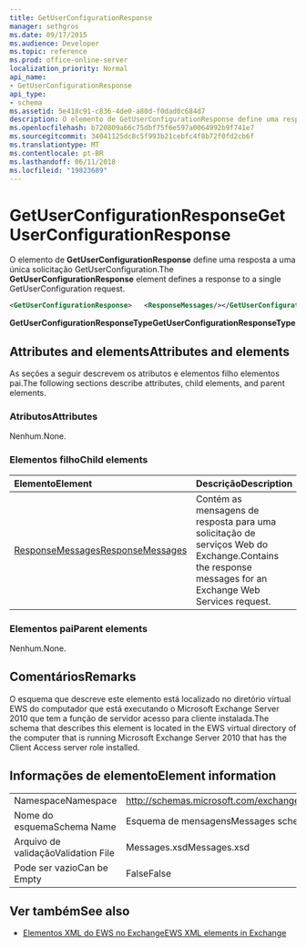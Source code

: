 ```yaml
---
title: GetUserConfigurationResponse
manager: sethgros
ms.date: 09/17/2015
ms.audience: Developer
ms.topic: reference
ms.prod: office-online-server
localization_priority: Normal
api_name:
- GetUserConfigurationResponse
api_type:
- schema
ms.assetid: 5e418c91-c836-4de0-a80d-f0dad0c684d7
description: O elemento de GetUserConfigurationResponse define uma resposta a uma única solicitação GetUserConfiguration.
ms.openlocfilehash: b720809a66c75dbf75f6e597a0064992b9f741e7
ms.sourcegitcommit: 34041125dc8c5f993b21cebfc4f8b72f0fd2cb6f
ms.translationtype: MT
ms.contentlocale: pt-BR
ms.lasthandoff: 06/11/2018
ms.locfileid: "19823689"
---
```

# <a name="getuserconfigurationresponse"></a><span data-ttu-id="26598-103">GetUserConfigurationResponse</span><span class="sxs-lookup"><span data-stu-id="26598-103">GetUserConfigurationResponse</span></span>

<span data-ttu-id="26598-104">O elemento de **GetUserConfigurationResponse** define uma resposta a uma única solicitação GetUserConfiguration.</span><span class="sxs-lookup"><span data-stu-id="26598-104">The **GetUserConfigurationResponse** element defines a response to a single GetUserConfiguration request.</span></span> 
  
```xml
<GetUserConfigurationResponse>   <ResponseMessages/></GetUserConfigurationResponse>
```

 <span data-ttu-id="26598-105">**GetUserConfigurationResponseType**</span><span class="sxs-lookup"><span data-stu-id="26598-105">**GetUserConfigurationResponseType**</span></span>
## <a name="attributes-and-elements"></a><span data-ttu-id="26598-106">Attributes and elements</span><span class="sxs-lookup"><span data-stu-id="26598-106">Attributes and elements</span></span>

<span data-ttu-id="26598-107">As seções a seguir descrevem os atributos e elementos filho elementos pai.</span><span class="sxs-lookup"><span data-stu-id="26598-107">The following sections describe attributes, child elements, and parent elements.</span></span>
  
### <a name="attributes"></a><span data-ttu-id="26598-108">Atributos</span><span class="sxs-lookup"><span data-stu-id="26598-108">Attributes</span></span>

<span data-ttu-id="26598-109">Nenhum.</span><span class="sxs-lookup"><span data-stu-id="26598-109">None.</span></span>
  
### <a name="child-elements"></a><span data-ttu-id="26598-110">Elementos filho</span><span class="sxs-lookup"><span data-stu-id="26598-110">Child elements</span></span>

|<span data-ttu-id="26598-111">**Elemento**</span><span class="sxs-lookup"><span data-stu-id="26598-111">**Element**</span></span>|<span data-ttu-id="26598-112">**Descrição**</span><span class="sxs-lookup"><span data-stu-id="26598-112">**Description**</span></span>|
|:-----|:-----|
|[<span data-ttu-id="26598-113">ResponseMessages</span><span class="sxs-lookup"><span data-stu-id="26598-113">ResponseMessages</span></span>](responsemessages.md) <br/> |<span data-ttu-id="26598-114">Contém as mensagens de resposta para uma solicitação de serviços Web do Exchange.</span><span class="sxs-lookup"><span data-stu-id="26598-114">Contains the response messages for an Exchange Web Services request.</span></span>  <br/> |
   
### <a name="parent-elements"></a><span data-ttu-id="26598-115">Elementos pai</span><span class="sxs-lookup"><span data-stu-id="26598-115">Parent elements</span></span>

<span data-ttu-id="26598-116">Nenhum.</span><span class="sxs-lookup"><span data-stu-id="26598-116">None.</span></span>
  
## <a name="remarks"></a><span data-ttu-id="26598-117">Comentários</span><span class="sxs-lookup"><span data-stu-id="26598-117">Remarks</span></span>

<span data-ttu-id="26598-118">O esquema que descreve este elemento está localizado no diretório virtual EWS do computador que está executando o Microsoft Exchange Server 2010 que tem a função de servidor acesso para cliente instalada.</span><span class="sxs-lookup"><span data-stu-id="26598-118">The schema that describes this element is located in the EWS virtual directory of the computer that is running Microsoft Exchange Server 2010 that has the Client Access server role installed.</span></span>
  
## <a name="element-information"></a><span data-ttu-id="26598-119">Informações de elemento</span><span class="sxs-lookup"><span data-stu-id="26598-119">Element information</span></span>

|||
|:-----|:-----|
|<span data-ttu-id="26598-120">Namespace</span><span class="sxs-lookup"><span data-stu-id="26598-120">Namespace</span></span>  <br/> |http://schemas.microsoft.com/exchange/services/2006/messages  <br/> |
|<span data-ttu-id="26598-121">Nome do esquema</span><span class="sxs-lookup"><span data-stu-id="26598-121">Schema Name</span></span>  <br/> |<span data-ttu-id="26598-122">Esquema de mensagens</span><span class="sxs-lookup"><span data-stu-id="26598-122">Messages schema</span></span>  <br/> |
|<span data-ttu-id="26598-123">Arquivo de validação</span><span class="sxs-lookup"><span data-stu-id="26598-123">Validation File</span></span>  <br/> |<span data-ttu-id="26598-124">Messages.xsd</span><span class="sxs-lookup"><span data-stu-id="26598-124">Messages.xsd</span></span>  <br/> |
|<span data-ttu-id="26598-125">Pode ser vazio</span><span class="sxs-lookup"><span data-stu-id="26598-125">Can be Empty</span></span>  <br/> |<span data-ttu-id="26598-126">False</span><span class="sxs-lookup"><span data-stu-id="26598-126">False</span></span>  <br/> |
   
## <a name="see-also"></a><span data-ttu-id="26598-127">Ver também</span><span class="sxs-lookup"><span data-stu-id="26598-127">See also</span></span>



- [<span data-ttu-id="26598-128">Elementos XML do EWS no Exchange</span><span class="sxs-lookup"><span data-stu-id="26598-128">EWS XML elements in Exchange</span></span>](ews-xml-elements-in-exchange.md)


